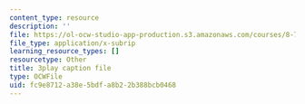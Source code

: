 ```yaml
---
content_type: resource
description: ''
file: https://ol-ocw-studio-app-production.s3.amazonaws.com/courses/8-701-introduction-to-nuclear-and-particle-physics-fall-2020/fc9e8712a38e5bdfa8b22b388bcb0468_2KQrWenxujU.vtt
file_type: application/x-subrip
learning_resource_types: []
resourcetype: Other
title: 3play caption file
type: OCWFile
uid: fc9e8712-a38e-5bdf-a8b2-2b388bcb0468
---
```

